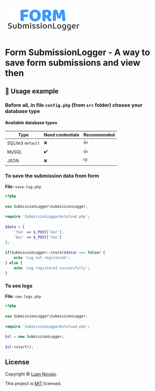 ![Form SubmissionLogger Logo](https://raw.githubusercontent.com/luan11/form-submission-logger/master/example/images/form-submission-logger-logo.png)

# Form SubmissionLogger - A way to save form submissions and view then

## :triangular_flag_on_post: Usage example

### Before all, in file `config.php` (from `src` folder) choose your database type

#### Available database types

| Type | Need credentials | Recommended |
| ---- | ---------------- | ----------- |
| SQLite3 `default` | :x: | :+1: |
| MySQL | :heavy_check_mark: | :+1: |
| JSON | :x: | :-1: |

### To save the submission data from form

**File:** `save-log.php`

```php
<?php

use SubmissionLogger\SubmissionLogger;

require 'SubmissionLoggerAutoload.php';

$data = [
	'foo' => $_POST['bar'],
	'bar' => $_POST['foo']
];

if(SubmissionLogger::store($data) === false) {
	echo 'Log not registered';
} else {
	echo 'Log registered successfully';
}
```

### To see logs

**File:** `see-logs.php`

```php
<?php

use SubmissionLogger\SubmissionLogger;

require 'SubmissionLoggerAutoload.php';

$sl = new SubmissionLogger;

$sl->start();
```
## License

Copyright &copy; [Luan Novais](https://github.com/luan11).

This project is [MIT](https://github.com/luan11/form-submission-logger/blob/master/LICENSE) licensed.

